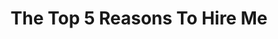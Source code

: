 ---
layout: page
title: The Top 5 Reasons To Hire Me
permalink: /about/top-5-reasons-to-hire-Alex-Jerome
---